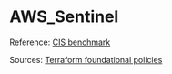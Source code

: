 # AWS_Sentinel

Reference:
[CIS benchmark](https://www.hashicorp.com/resources/automating-cis-foundations-benchmark-aws)

Sources:
[Terraform foundational policies](https://github.com/hashicorp/terraform-foundational-policies-library)


